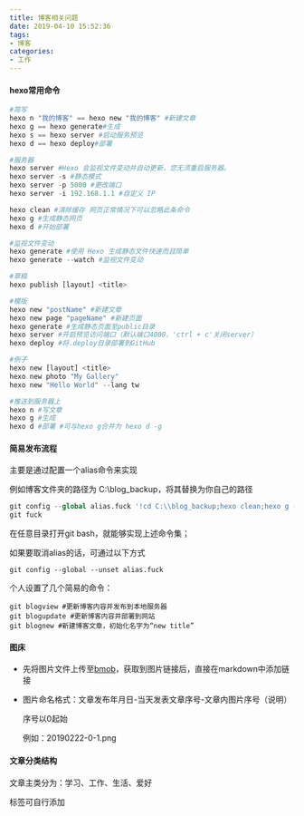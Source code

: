 ```yaml
---
title: 博客相关问题
date: 2019-04-10 15:52:36
tags:
- 博客
categories:
- 工作
---
```


#### hexo常用命令

```python
#简写
hexo n "我的博客" == hexo new "我的博客" #新建文章
hexo g == hexo generate#生成
hexo s == hexo server #启动服务预览
hexo d == hexo deploy#部署

#服务器
hexo server #Hexo 会监视文件变动并自动更新，您无须重启服务器。
hexo server -s #静态模式
hexo server -p 5000 #更改端口
hexo server -i 192.168.1.1 #自定义 IP

hexo clean #清除缓存 网页正常情况下可以忽略此条命令
hexo g #生成静态网页
hexo d #开始部署

#监视文件变动
hexo generate #使用 Hexo 生成静态文件快速而且简单
hexo generate --watch #监视文件变动

#草稿
hexo publish [layout] <title>

#模版
hexo new "postName" #新建文章
hexo new page "pageName" #新建页面
hexo generate #生成静态页面至public目录
hexo server #开启预览访问端口（默认端口4000，'ctrl + c'关闭server）
hexo deploy #将.deploy目录部署到GitHub

#例子
hexo new [layout] <title>
hexo new photo "My Gallery"
hexo new "Hello World" --lang tw

#推送到服务器上
hexo n #写文章
hexo g #生成
hexo d #部署 #可与hexo g合并为 hexo d -g
```

#### 简易发布流程

主要是通过配置一个alias命令来实现

例如博客文件夹的路径为 C:\blog_backup，将其替换为你自己的路径

```python
git config --global alias.fuck '!cd C:\\blog_backup;hexo clean;hexo g -d'
git fuck
```

在任意目录打开git bash，就能够实现上述命令集；

如果要取消alias的话，可通过以下方式

```
git config --global --unset alias.fuck
```

个人设置了几个简易的命令：

```
git blogview #更新博客内容并发布到本地服务器
git blogupdate #更新博客内容并部署到网站
git blognew #新建博客文章，初始化名字为“new title”
```

#### 图床

- 先将图片文件上传至[bmob](https://www.bmob.cn/)，获取到图片链接后，直接在markdown中添加链接

- 图片命名格式：文章发布年月日-当天发表文章序号-文章内图片序号（说明）  

  序号以0起始

  例如：20190222-0-1.png

#### 文章分类结构

文章主类分为：学习、工作、生活、爱好

标签可自行添加